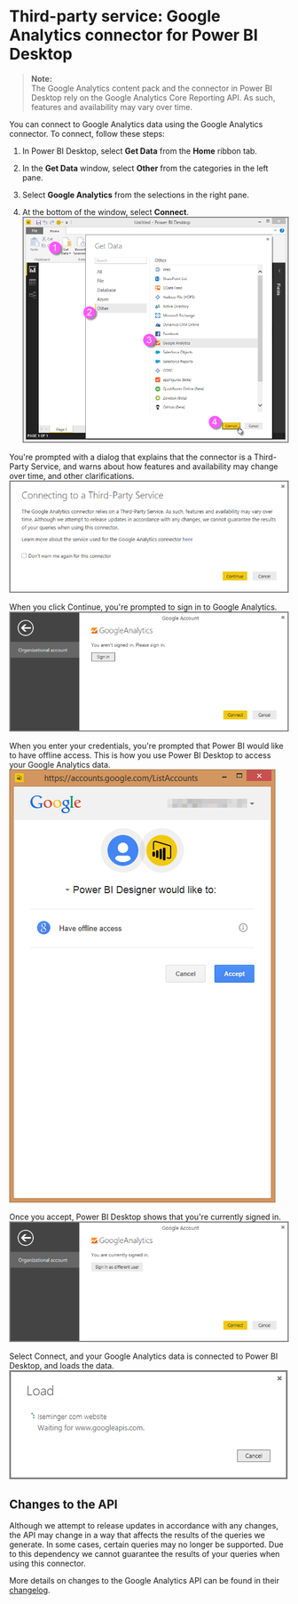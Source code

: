 ﻿<properties 
   pageTitle="Third-party service: Google Analytics connector for Power BI Desktop"
   description="Third-party service: Google Analytics connector for Power BI Desktop"
   services="powerbi" 
   documentationCenter="" 
   authors="davidiseminger" 
   manager="mblythe" 
   editor=""
   tags=""/>
 
<tags
   ms.service="powerbi"
   ms.devlang="NA"
   ms.topic="article"
   ms.tgt_pltfrm="NA"
   ms.workload="powerbi"
   ms.date="10/15/2015"
   ms.author="davidi"/>

# Third-party service: Google Analytics connector for Power BI Desktop  

>**Note:**  
>The Google Analytics content pack and the connector in Power BI Desktop rely on the Google Analytics Core Reporting API. As such, features and availability may vary over time.

You can connect to Google Analytics data using the Google Analytics connector. To connect, follow these steps:

1.  In Power BI Desktop, select **Get Data** from the **Home** ribbon tab.

2.  In the **Get Data** window, select **Other** from the categories in the left pane.

3.  Select **Google Analytics** from the selections in the right pane.

4.  At the bottom of the window, select **Connect**.  
![](media/powerbi-service-google-analytics-connector/TPS_GoogleAnalytics_1.png)

You're prompted with a dialog that explains that the connector is a Third-Party Service, and warns about how features and availability may change over time, and other clarifications.  
![](media/powerbi-service-google-analytics-connector/TPS_GoogleAnalytics_2.png)

When you click Continue, you're prompted to sign in to Google Analytics.  
![](media/powerbi-service-google-analytics-connector/TPS_GoogleAnalytics_3.png)

When you enter your credentials, you're prompted that Power BI would like to have offline access. This is how you use Power BI Desktop to access your Google Analytics data.  
![](media/powerbi-service-google-analytics-connector/TPS_GoogleAnalytics_4.png)

Once you accept, Power BI Desktop shows that you're currently signed in.  
![](media/powerbi-service-google-analytics-connector/TPS_GoogleAnalytics_5.png)

Select Connect, and your Google Analytics data is connected to Power BI Desktop, and loads the data.  
![](media/powerbi-service-google-analytics-connector/TPS_GoogleAnalytics_6.png)

## Changes to the API  
Although we attempt to release updates in accordance with any changes, the API may change in a way that affects the results of the queries we generate. In some cases, certain queries may no longer be supported. Due to this dependency we cannot guarantee the results of your queries when using this connector.

More details on changes to the Google Analytics API can be found in their [changelog](https://developers.google.com/analytics/devguides/changelog).